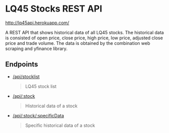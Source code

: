 # LQ45 Stocks REST API

http://lq45api.herokuapp.com/

A REST API that shows historical data of all LQ45 stocks. The historical data is consisted of open price, close price, high price, low price, adjusted close price and trade volume. The data is obtained by the combination web scraping and yfinance library.

## Endpoints

- [/api/stocklist](http://lq45api.herokuapp.com/api/stocklist)
  > LQ45 stock list
- [/api/:stock](http://lq45api.herokuapp.com/api/bbca)
  > Historical data of a stock
- [/api/:stock/:specificData](http://lq45api.herokuapp.com/api/BBNI/adjusted_close)
  > Specific historical data of a stock
